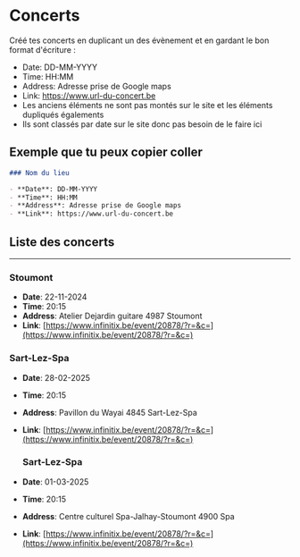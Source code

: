 # Concerts
Créé tes concerts en duplicant un des évènement et en gardant le bon format d'écriture :

- Date: DD-MM-YYYY
- Time: HH:MM
- Address: Adresse prise de Google maps
- Link: https://www.url-du-concert.be
- Les anciens éléments ne sont pas montés sur le site et les éléments dupliqués égalements
- Ils sont classés par date sur le site donc pas besoin de le faire ici
  
## Exemple que tu peux copier coller

<!-- as code -->
```markdown
### Nom du lieu

- **Date**: DD-MM-YYYY
- **Time**: HH:MM
- **Address**: Adresse prise de Google maps
- **Link**: https://www.url-du-concert.be
```

## Liste des concerts
  
---

### Stoumont

- **Date**: 22-11-2024
- **Time**: 20:15
- **Address**: Atelier Dejardin guitare 4987 Stoumont
- **Link**: [https://www.infinitix.be/event/20878/?r=&c=](https://www.infinitix.be/event/20878/?r=&c=)

### Sart-Lez-Spa

- **Date**: 28-02-2025
- **Time**: 20:15
- **Address**: Pavillon du Wayai 4845 Sart-Lez-Spa
- **Link**: [https://www.infinitix.be/event/20878/?r=&c=](https://www.infinitix.be/event/20878/?r=&c=)

  ### Sart-Lez-Spa

- **Date**: 01-03-2025
- **Time**: 20:15
- **Address**: Centre culturel Spa-Jalhay-Stoumont 4900 Spa
- **Link**: [https://www.infinitix.be/event/20878/?r=&c=](https://www.infinitix.be/event/20878/?r=&c=)
